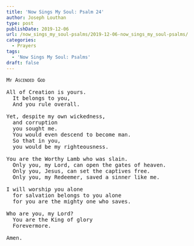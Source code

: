 ```yaml
---
title: 'Now Sings My Soul: Psalm 24'
author: Joseph Louthan
type: post
publishDate: 2019-12-06
url: /now_sings_my_soul-psalms/2019-12-06-now_sings_my_soul-psalms/
categories:
  - Prayers
tags:
  - 'Now Sings My Soul: Psalms'
draft: false
---
```

<pre>
<div style="font-variant: small-caps;">My Ascended God</div>
All of Creation is yours.
  It belongs to you,
  And you rule overall.

Yet, despite my own wickedness,
  and corruption
  you sought me.
  You would even descend to become man.
  So that in you,
  you would be my righteousness.

You are the Worthy Lamb who was slain.
  Only you, my Lord, can open the gates of heaven.
  Only you, Jesus, can set the captives free.
  Only you, my Redeemer, saved a sinner like me.

I will worship you alone
  for salvation belongs to you alone
  for you are the mighty one who saves.

Who are you, my Lord?
  You are the King of glory
  Forevermore.

Amen.

</pre>

 